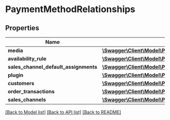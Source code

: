 # PaymentMethodRelationships

## Properties
Name | Type | Description | Notes
------------ | ------------- | ------------- | -------------
**media** | [**\Swagger\Client\Model\PaymentMethodRelationshipsMedia**](PaymentMethodRelationshipsMedia.md) |  | [optional] 
**availability_rule** | [**\Swagger\Client\Model\PaymentMethodRelationshipsAvailabilityRule**](PaymentMethodRelationshipsAvailabilityRule.md) |  | [optional] 
**sales_channel_default_assignments** | [**\Swagger\Client\Model\PaymentMethodRelationshipsSalesChannelDefaultAssignments**](PaymentMethodRelationshipsSalesChannelDefaultAssignments.md) |  | [optional] 
**plugin** | [**\Swagger\Client\Model\PaymentMethodRelationshipsPlugin**](PaymentMethodRelationshipsPlugin.md) |  | [optional] 
**customers** | [**\Swagger\Client\Model\PaymentMethodRelationshipsCustomers**](PaymentMethodRelationshipsCustomers.md) |  | [optional] 
**order_transactions** | [**\Swagger\Client\Model\PaymentMethodRelationshipsOrderTransactions**](PaymentMethodRelationshipsOrderTransactions.md) |  | [optional] 
**sales_channels** | [**\Swagger\Client\Model\PaymentMethodRelationshipsSalesChannels**](PaymentMethodRelationshipsSalesChannels.md) |  | [optional] 

[[Back to Model list]](../../README.md#documentation-for-models) [[Back to API list]](../../README.md#documentation-for-api-endpoints) [[Back to README]](../../README.md)

